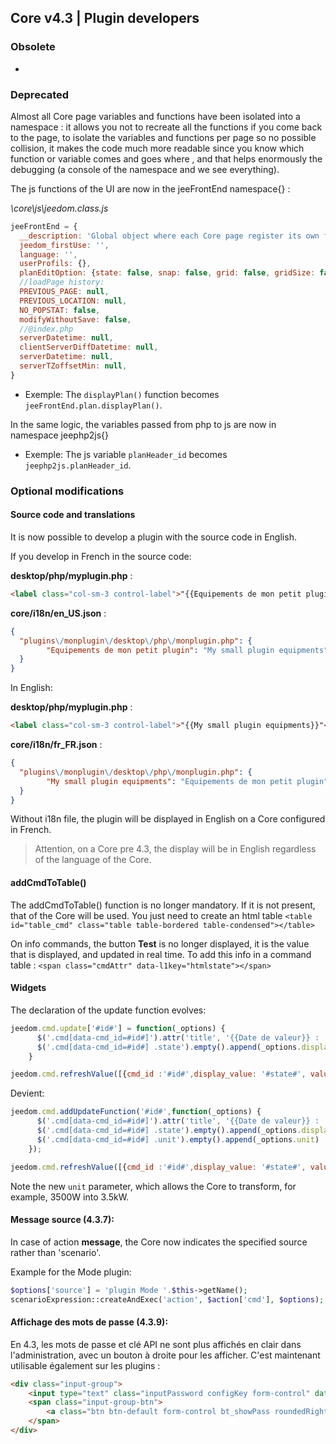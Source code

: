 ## Core v4.3 | Plugin developers

### Obsolete

-

### Deprecated

Almost all Core page variables and functions have been isolated into a namespace : it allows you not to recreate all the functions if you come back to the page, to isolate the variables and functions per page so no possible collision, it makes the code much more readable since you know which function or variable comes and goes where , and that helps enormously the debugging (a console of the namespace and we see everything).

The js functions of the UI are now in the jeeFrontEnd namespace{} :

*\core\js\jeedom.class.js*

```js
jeeFrontEnd = {
  __description: 'Global object where each Core page register its own functions and variable in its sub-object name.',
  jeedom_firstUse: '',
  language: '',
  userProfils: {},
  planEditOption: {state: false, snap: false, grid: false, gridSize: false, highlight: true},
  //loadPage history:
  PREVIOUS_PAGE: null,
  PREVIOUS_LOCATION: null,
  NO_POPSTAT: false,
  modifyWithoutSave: false,
  //@index.php
  serverDatetime: null,
  clientServerDiffDatetime: null,
  serverDatetime: null,
  serverTZoffsetMin: null,
}
```

- Exemple: The `displayPlan()` function becomes `jeeFrontEnd.plan.displayPlan()`.

In the same logic, the variables passed from php to js are now in namespace jeephp2js{}

- Exemple: The js variable `planHeader_id` becomes `jeephp2js.planHeader_id`.

### Optional modifications

#### Source code and translations

It is now possible to develop a plugin with the source code in English.

If you develop in French in the source code:

**desktop/php/myplugin.php** :

````html
<label class="col-sm-3 control-label">"{{Equipements de mon petit plugin}}"</label>
````

**core/i18n/en_US.json** :

````json
{
  "plugins\/monplugin\/desktop\/php\/monplugin.php": {
      	"Equipements de mon petit plugin": "My small plugin equipments",
  }
}
````

In English:

**desktop/php/myplugin.php** :

````html
<label class="col-sm-3 control-label">"{{My small plugin equipments}}"</label>
````

**core/i18n/fr_FR.json** :

````json
{
  "plugins\/monplugin\/desktop\/php\/monplugin.php": {
      	"My small plugin equipments": "Equipements de mon petit plugin",
  }
}
````
Without i18n file, the plugin will be displayed in English on a Core configured in French.

> Attention, on a Core pre 4.3, the display will be in English regardless of the language of the Core.



#### addCmdToTable()

The addCmdToTable() function is no longer mandatory. If it is not present, that of the Core will be used. You just need to create an html table `<table id="table_cmd" class="table table-bordered table-condensed"></table> `

On info commands, the button **Test** is no longer displayed, it is the value that is displayed, and updated in real time. To add this info in a command table : `<span class="cmdAttr" data-l1key="htmlstate"></span> `

#### Widgets

The declaration of the update function evolves:

```js
jeedom.cmd.update['#id#'] = function(_options) {
      $('.cmd[data-cmd_id=#id#]').attr('title', '{{Date de valeur}} : '+_options.valueDate+'<br/>{{Date of collection}} : '+_options.collectDate)
      $('.cmd[data-cmd_id=#id#] .state').empty().append(_options.display_value)
    }

jeedom.cmd.refreshValue([{cmd_id :'#id#',display_value: '#state#', valueDate: '#valueDate#', collectDate: '#collectDate#', alertLevel: '#alertLevel#'}])
```

Devient:

```js
jeedom.cmd.addUpdateFunction('#id#',function(_options) {
      $('.cmd[data-cmd_id=#id#]').attr('title', '{{Date de valeur}} : '+_options.valueDate+'<br/>{{Date of collection}} : '+_options.collectDate)
      $('.cmd[data-cmd_id=#id#] .state').empty().append(_options.display_value)
      $('.cmd[data-cmd_id=#id#] .unit').empty().append(_options.unit)
    });

jeedom.cmd.refreshValue([{cmd_id :'#id#',display_value: '#state#', valueDate: '#valueDate#', collectDate: '#collectDate#', alertLevel: '#alertLevel#', unit: '#unite#'}])
```

Note the new `unit` parameter, which allows the Core to transform, for example, 3500W into 3.5kW.

#### Message source (4.3.7):

In case of action **message**, the Core now indicates the specified source rather than 'scenario'.

Example for the Mode plugin:

````php
$options['source'] = 'plugin Mode '.$this->getName();
scenarioExpression::createAndExec('action', $action['cmd'], $options);
````

#### Affichage des mots de passe (4.3.9):

En 4.3, les mots de passe et clé API ne sont plus affichés en clair dans l'administration, avec un bouton à droite pour les afficher. C'est maintenant utilisable également sur les plugins :

````html
<div class="input-group">
    <input type="text" class="inputPassword configKey form-control" data-l1key="pass" placeholder="Account password" />
    <span class="input-group-btn">
        <a class="btn btn-default form-control bt_showPass roundedRight"><i class="fas fa-eye"></i></a>
    </span>
</div>
````